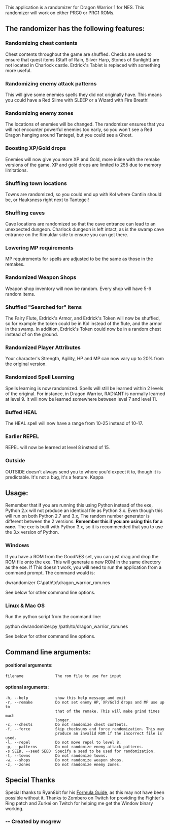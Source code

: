 This application is a randomizer for Dragon Warrior 1 for NES. This randomizer
will work on either PRG0 or PRG1 ROMs.

## The randomizer has the following features:

### Randomizing chest contents

Chest contents throughout the game are shuffled. Checks are used to ensure that
quest items (Staff of Rain, Silver Harp, Stones of Sunlight) are not located in 
Charlock castle. Erdrick's Tablet is replaced with something more useful.

### Randomizing enemy attack patterns

This will give some enemies spells they did not originally have. This means you
could have a Red Slime with SLEEP or a Wizard with Fire Breath!

### Randomizing enemy zones

The locations of enemies will be changed. The randomizer ensures that you will
not encounter powerful enemies too early, so you won't see a Red Dragon hanging
around Tantegel, but you could see a Ghost.

### Boosting XP/Gold drops

Enemies will now give you more XP and Gold, more inline with the remake versions
of the game. XP and gold drops are limited to 255 due to memory limitations.

### Shuffling town locations

Towns are randomized, so you could end up with Kol where Cantlin should be, or
Hauksness right next to Tantegel!

### Shuffling caves

Cave locations are randomized so that the cave entrance can lead to an
unexpected dungeon. Charlock dungeon is left intact, as is the swamp cave
entrance on the Rimuldar side to ensure you can get there.

### Lowering MP requirements

MP requirements for spells are adjusted to be the same as those in the remakes.

### Randomized Weapon Shops

Weapon shop inventory will now be random. Every shop will have 5-6 random items.

### Shuffled "Searched for" items

The Fairy Flute, Erdrick's Armor, and Erdrick's Token will now be shuffled, so
for example the token could be in Kol instead of the flute, and the armor in the
swamp. In addition, Erdrick's Token could now be in a random chest instead of on
the ground.

### Randomized Player Attributes

Your character's Strength, Agility, HP and MP can now vary up to 20% from the 
original version.

### Randomized Spell Learning

Spells learning is now randomized. Spells will still be learned within 2 levels
of the original. For instance, in Dragon Warrior, RADIANT is normally learned at
level 9. It will now be learned somewhere between level 7 and level 11.

### Buffed HEAL

The HEAL spell will now have a range from 10-25 instead of 10-17.

### Earlier REPEL

REPEL will now be learned at level 8 instead of 15.

### Outside
OUTSIDE doesn't always send you to where you'd expect it to, though it is 
predictable. It's not a bug, it's a feature. Kappa

## Usage:

Remember that if you are running this using Python instead of the exe, Python
2.x will not produce an identical file as Python 3.x. Even though this will run
on both Python 2.7 and 3.x, The random number generator is different between the
2 versions. **Remember this if you are using this for a race.** The exe is built
with Python 3.x, so it is recommended that you to use the 3.x version of Python.

### Windows

If you have a ROM from the GoodNES set, you can just drag and drop the ROM file
onto the exe. This will generate a new ROM in the same directory as the exe. If
This doesn't work, you will need to run the application from a command prompt.
The command would is:
  
  dwrandomizer C:\path\to\dragon_warrior_rom.nes

See below for other command line options.

### Linux & Mac OS

Run the python script from the command line: 

  python dwrandomizer.py /path/to/dragon_warrior_rom.nes

See below for other command line options.

## Command line arguments:

#### positional arguments:
    filename              The rom file to use for input

#### optional arguments:
    -h, --help            show this help message and exit
    -r, --remake          Do not set enemy HP, XP/Gold drops and MP use up to
                          that of the remake. This will make grind times much
                          longer.
    -c, --chests          Do not randomize chest contents.
    -f, --force           Skip checksums and force randomization. This may
                          produce an invalid ROM if the incorrect file is used.
    -l, --repel           Do not move repel to level 8.
    -p, --patterns        Do not randomize enemy attack patterns.
    -s SEED, --seed SEED  Specify a seed to be used for randomization.
    -t, --towns           Do not randomize towns.
    -w, --shops           Do not randomize weapon shops.
    -z, --zones           Do not randomize enemy zones.

## Special Thanks

Special thanks to Ryan8bit for his 
[Formula Guide](http://www.gamefaqs.com/nes/563408-dragon-warrior/faqs/61640), 
as this may not have been possible without it.  Thanks to Zombero on Twitch 
for providing the Fighter's Ring patch and Zurkei on Twitch for helping me get 
the Window binary working.


###  -- Created by mcgrew
